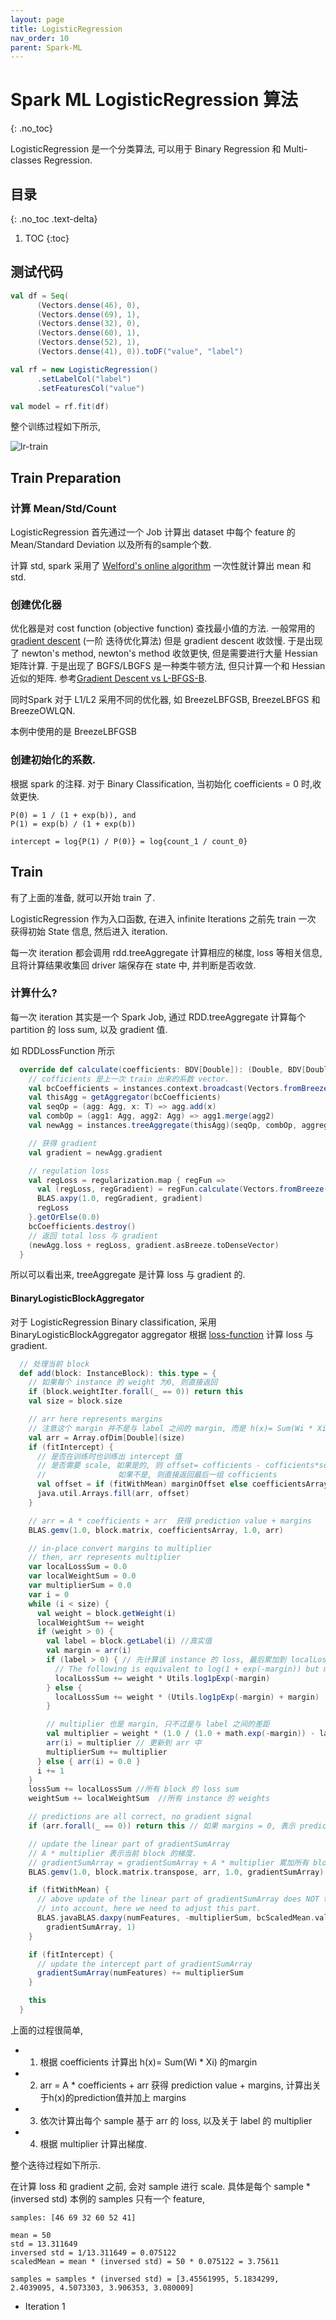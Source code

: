 ```yaml
---
layout: page
title: LogisticRegression
nav_order: 10
parent: Spark-ML
---
```


# Spark ML LogisticRegression 算法
{: .no_toc}

LogisticRegression 是一个分类算法, 可以用于 Binary Regression 和 Multi-classes Regression.

## 目录
{: .no_toc .text-delta}

1. TOC
{:toc}

## 测试代码

``` scala
val df = Seq(
      (Vectors.dense(46), 0),
      (Vectors.dense(69), 1),
      (Vectors.dense(32), 0),
      (Vectors.dense(60), 1),
      (Vectors.dense(52), 1),
      (Vectors.dense(41), 0)).toDF("value", "label")

val rf = new LogisticRegression()
      .setLabelCol("label")
      .setFeaturesCol("value")

val model = rf.fit(df)
```

整个训练过程如下所示,

![lr-train](/docs/spark-ml/logistic-regression/logistic_regression-flow.drawio.svg)

## Train Preparation

### 计算 Mean/Std/Count

LogisticRegression 首先通过一个 Job 计算出 dataset 中每个 feature 的  Mean/Standard Deviation 以及所有的sample个数.

计算 std, spark 采用了 [Welford's online algorithm](https://en.m.wikipedia.org/wiki/Algorithms_for_calculating_variance)
一次性就计算出 mean 和 std.

### 创建优化器

优化器是对 cost function (objective function) 查找最小值的方法. 一般常用的 [gradient descent](https://en.wikipedia.org/wiki/Gradient_descent) (一阶
迭待优化算法) 但是 gradient descent 收敛慢. 于是出现了 newton's method, newton's method 收敛更快, 
但是需要进行大量 Hessian 矩阵计算. 于是出现了 BGFS/LBGFS 是一种类牛顿方法, 但只计算一个和 Hessian 近似的矩阵. 参考[Gradient Descent vs L-BFGS-B](https://gbhat.com/machine_learning/sgd_vs_lbfgsb.html).

同时Spark 对于 L1/L2 采用不同的优化器, 如 BreezeLBFGSB, BreezeLBFGS 和 BreezeOWLQN.

本例中使用的是 BreezeLBFGSB

### 创建初始化的系数.

根据 spark 的注释. 对于 Binary Classification, 当初始化 coefficients = 0 时,收敛更快.

``` 
P(0) = 1 / (1 + exp(b)), and
P(1) = exp(b) / (1 + exp(b))

intercept = log{P(1) / P(0)} = log{count_1 / count_0}
```

## Train

有了上面的准备, 就可以开始 train 了.

LogisticRegression 作为入口函数, 在进入 infinite Iterations 之前先 train 一次 获得初始 State 信息,
然后进入 iteration. 

每一次 iteration 都会调用 rdd.treeAggregate 计算相应的梯度, loss 等相关信息, 且将计算结果收集回 driver
端保存在 state 中, 并判断是否收敛.

### 计算什么?

每一次 iteration 其实是一个 Spark Job, 通过 RDD.treeAggregate 计算每个 partition 的 loss sum, 以及 gradient 值.

如 RDDLossFunction 所示

``` scala
  override def calculate(coefficients: BDV[Double]): (Double, BDV[Double]) = {
    // cofficients 是上一次 train 出来的系数 vector.
    val bcCoefficients = instances.context.broadcast(Vectors.fromBreeze(coefficients))
    val thisAgg = getAggregator(bcCoefficients)
    val seqOp = (agg: Agg, x: T) => agg.add(x)
    val combOp = (agg1: Agg, agg2: Agg) => agg1.merge(agg2)
    val newAgg = instances.treeAggregate(thisAgg)(seqOp, combOp, aggregationDepth)

    // 获得 gradient
    val gradient = newAgg.gradient

    // regulation loss
    val regLoss = regularization.map { regFun =>
      val (regLoss, regGradient) = regFun.calculate(Vectors.fromBreeze(coefficients))
      BLAS.axpy(1.0, regGradient, gradient)
      regLoss
    }.getOrElse(0.0)
    bcCoefficients.destroy()
    // 返回 total loss 与 gradient
    (newAgg.loss + regLoss, gradient.asBreeze.toDenseVector)
  }
```

所以可以看出来, treeAggregate 是计算 loss 与 gradient 的.

#### BinaryLogisticBlockAggregator

对于 LogisticRegression Binary classification, 采用 BinaryLogisticBlockAggregator aggregator 根据 [loss-function](https://spark.apache.org/docs/latest/mllib-linear-methods.html#loss-functions) 计算
loss 与 gradient. 

``` scala
  // 处理当前 block
  def add(block: InstanceBlock): this.type = {
    // 如果每个 instance 的 weight 为0, 则直接返回
    if (block.weightIter.forall(_ == 0)) return this
    val size = block.size

    // arr here represents margins
    // 注意这个 margin 并不是与 label 之间的 margin, 而是 h(x)= Sum(Wi * Xi) 的值
    val arr = Array.ofDim[Double](size)
    if (fitIntercept) { 
      // 是否在训练时也训练出 intercept 值
      // 是否需要 scale, 如果是的, 则 offset= cofficients - cofficients*scaledMean
      //                如果不是, 则直接返回最后一组 cofficients
      val offset = if (fitWithMean) marginOffset else coefficientsArray.last
      java.util.Arrays.fill(arr, offset)
    }

    // arr = A * coefficients + arr  获得 prediction value + margins
    BLAS.gemv(1.0, block.matrix, coefficientsArray, 1.0, arr)

    // in-place convert margins to multiplier
    // then, arr represents multiplier
    var localLossSum = 0.0
    var localWeightSum = 0.0
    var multiplierSum = 0.0
    var i = 0
    while (i < size) {
      val weight = block.getWeight(i)
      localWeightSum += weight
      if (weight > 0) {
        val label = block.getLabel(i) //真实值
        val margin = arr(i)
        if (label > 0) { // 先计算该 instance 的 loss, 最后累加到 localLossSum
          // The following is equivalent to log(1 + exp(-margin)) but more numerically stable.
          localLossSum += weight * Utils.log1pExp(-margin)
        } else {
          localLossSum += weight * (Utils.log1pExp(-margin) + margin)
        }

        // multiplier 也是 margin, 只不过是与 label 之间的差距
        val multiplier = weight * (1.0 / (1.0 + math.exp(-margin)) - label)
        arr(i) = multiplier // 更新到 arr 中
        multiplierSum += multiplier
      } else { arr(i) = 0.0 }
      i += 1
    }
    lossSum += localLossSum //所有 block 的 loss sum
    weightSum += localWeightSum  //所有 instance 的 weights

    // predictions are all correct, no gradient signal
    if (arr.forall(_ == 0)) return this // 如果 margins = 0, 表示 prediction 全正确 

    // update the linear part of gradientSumArray
    // A * multiplier 表示当前 block 的梯度.
    // gradientSumArray = gradientSumArray + A * multiplier 累加所有 block 的梯度
    BLAS.gemv(1.0, block.matrix.transpose, arr, 1.0, gradientSumArray)

    if (fitWithMean) {
      // above update of the linear part of gradientSumArray does NOT take the centering
      // into account, here we need to adjust this part.
      BLAS.javaBLAS.daxpy(numFeatures, -multiplierSum, bcScaledMean.value, 1,
        gradientSumArray, 1)
    }

    if (fitIntercept) {
      // update the intercept part of gradientSumArray
      gradientSumArray(numFeatures) += multiplierSum
    }

    this
  }
```

上面的过程很简单,

- 1. 根据 coefficients 计算出 h(x)= Sum(Wi * Xi) 的margin
- 2. arr = A * coefficients + arr  获得 prediction value + margins, 计算出关于h(x)的prediction值并加上 margins
- 3. 依次计算出每个 sample 基于 arr 的 loss, 以及关于 label 的 multiplier
- 4. 根据 multiplier 计算出梯度.

整个迭待过程如下所示.

在计算 loss 和 gradient 之前, 会对 sample 进行 scale. 具体是每个 sample * (inversed std)
本例的 samples 只有一个 feature,

```
samples: [46 69 32 60 52 41]

mean = 50
std = 13.311649
inversed std = 1/13.311649 = 0.075122
scaledMean = mean * (inversed std) = 50 * 0.075122 = 3.75611

samples = samples * (inversed std) = [3.45561995, 5.1834299, 2.4039095, 4.5073303, 3.906353, 3.080009]
```

- Iteration 1